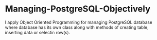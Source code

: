 # Managing-PostgreSQL-Objectively
I apply Object Oriented Programming for managing PostgreSQL database where database has its own class along with methods of creating table, inserting data or selectin row(s).

